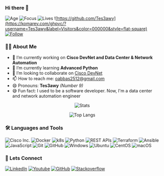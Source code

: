 ### Hi there 👋

![Age](https://img.shields.io/static/v1?label=Age&message=29&color=black&style=flat-square)
![Focus](https://img.shields.io/static/v1?label=Focus&message=Network%20Automation&color=black&style=flat-square)
![Lives](https://img.shields.io/static/v1?label=Lives&message=Cairo,%20Egypt&color=black&style=flat-square)
![https://github.com/Tes3awy](https://komarev.com/ghpvc/?username=Tes3awy&label=Visitors&color=000000&style=flat-square)
[![Follow](https://img.shields.io/github/followers/Tes3awy?label=Follow&logo=GitHub&style=social)](https://github.com/Tes3awy)
### 👨‍💻 About Me

- 🔭 I’m currently working on **Cisco DevNet and Data Center & Network Automation**
- 🌱 I’m currently learning **Advanced Python**
- 👯 I’m looking to collaborate on [Cisco DevNet](https://github.com/CiscoDevNet)
- 📫 How to reach me: [oabbas2512@gmail.com](mailto:oabbas2512@gmail.com&subject=Hello%20From%20GitHub%20Profile)
- 😄 Pronouns: <span style="font-weight: bold;">Tes3awy</span> _(Number 9)_
- 😅 Fun fact: I used to be a software developer. Now, I'm a data center and network automation engineer

<p align="center"><img src="https://github-readme-stats.vercel.app/api?username=Tes3awy&show_icons=true" alt="Stats" /></p>

<p align="center"><img src="https://github-readme-stats.vercel.app/api/top-langs/?username=Tes3awy&hide=javascript,scss,css" alt="Top Langs" /></p>

### :hammer_and_wrench: Languages and Tools

![Cisco Inc.](https://img.shields.io/badge/-Cisco-black?style=flat-square&logo=cisco)
![Docker](https://img.shields.io/badge/-Docker-black?style=flat-square&logo=docker)
![k8s](https://img.shields.io/badge/-k8s-black?style=flat-square&logo=kubernetes)
![Python](https://img.shields.io/badge/-Python-black?style=flat-square&logo=python)
![REST APIs](https://img.shields.io/badge/-REST%20APIs-black?style=flat-square&logo=aiohttp)
![Terraform](https://img.shields.io/badge/-Terraform-black?style=flat-square&logo=terraform)
![Ansible](https://img.shields.io/badge/-Ansible-black?style=flat-square&logo=ansible)
![JavaScript](https://img.shields.io/badge/-JavaScript-black?style=flat-square&logo=javascript)
![Git](https://img.shields.io/badge/-Git-black?style=flat-square&logo=git)
![GitHub](https://img.shields.io/badge/-GitHub-black?style=flat-square&logo=github)
![Windows](https://img.shields.io/badge/-Windows-black?style=flat-square&logo=windows)
![Ubuntu](https://img.shields.io/badge/-Ubuntu-black?style=flat-square&logo=ubuntu)
![CentOS](https://img.shields.io/badge/-CentOS-black?style=flat-square&logo=centos)
![macOS](https://img.shields.io/badge/-macOS-black?style=flat-square&logo=apple)


### 🧲 Lets Connect

[![LinkedIn](https://img.shields.io/badge/-Osama%20Abbas-black?style=flat-square&logo=linkedin&color=0A66C2)](https://linkedin.com/in/oabbas/)
[![Youtube](https://img.shields.io/badge/-GEEK%20LEAK-black?style=flat-square&logo=youtube&color=ff0000)](https://linkedin.com/in/oabbas/)
[![GitHub](https://img.shields.io/badge/-Portfolio-black?style=flat-square&logo=github)](https://tes3awy.github.io/)
[![Stackoverflow](https://img.shields.io/badge/-Stack%20Overflow-black?style=flat-square&logo=stackoverflow)](https://stackoverflow.com/users/5865393/tes3awy)